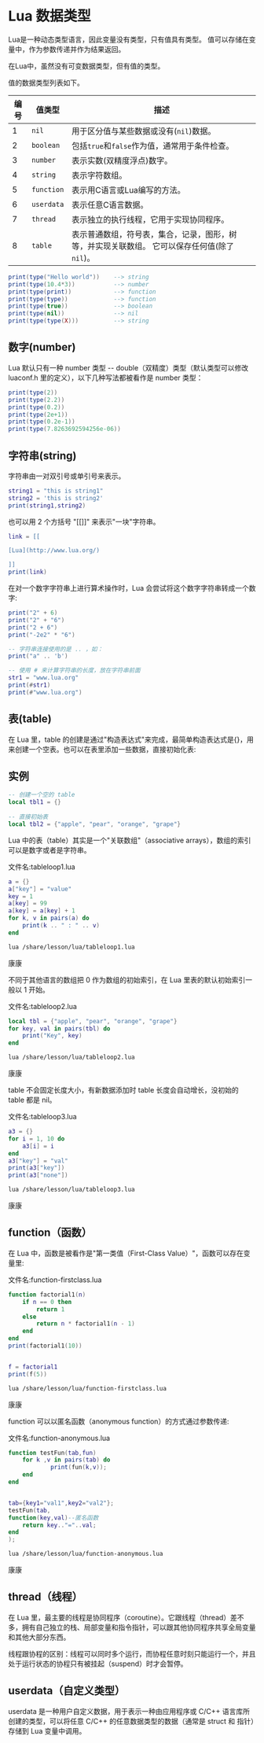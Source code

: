 # Lua 数据类型

Lua是一种动态类型语言，因此变量没有类型，只有值具有类型。 值可以存储在变量中，作为参数传递并作为结果返回。

在Lua中，虽然没有可变数据类型，但有值的类型。

 值的数据类型列表如下。

| 编号 | 值类型     | 描述                                                         |
| ---- | ---------- | ------------------------------------------------------------ |
| 1    | `nil`      | 用于区分值与某些数据或没有(`nil`)数据。                      |
| 2    | `boolean`  | 包括`true`和`false`作为值，通常用于条件检查。                |
| 3    | `number`   | 表示实数(双精度浮点)数字。                                   |
| 4    | `string`   | 表示字符数组。                                               |
| 5    | `function` | 表示用C语言或Lua编写的方法。                                 |
| 6    | `userdata` | 表示任意C语言数据。                                          |
| 7    | `thread`   | 表示独立的执行线程，它用于实现协同程序。                     |
| 8    | `table`    | 表示普通数组，符号表，集合，记录，图形，树等，并实现关联数组。 它可以保存任何值(除了`nil`)。 |

```lua
print(type("Hello world"))    --> string
print(type(10.4*3))           --> number
print(type(print))            --> function
print(type(type))             --> function
print(type(true))             --> boolean
print(type(nil))              --> nil
print(type(type(X)))          --> string
```

## 数字(number)

Lua 默认只有一种 number 类型 -- double（双精度）类型（默认类型可以修改 luaconf.h 里的定义），以下几种写法都被看作是 number 类型：

```lua
print(type(2))
print(type(2.2))
print(type(0.2))
print(type(2e+1))
print(type(0.2e-1))
print(type(7.8263692594256e-06))
```

## 字符串(string)

字符串由一对双引号或单引号来表示。

```lua
string1 = "this is string1"
string2 = 'this is string2'
print(string1,string2)
```

也可以用 2 个方括号 "[[]]" 来表示"一块"字符串。

```lua
link = [[

[Lua](http://www.lua.org/)

]]
print(link)
```

在对一个数字字符串上进行算术操作时，Lua 会尝试将这个数字字符串转成一个数字:

```lua
print("2" + 6)
print("2" + "6")
print("2 + 6")
print("-2e2" * "6")
```

```lua
-- 字符串连接使用的是 .. ，如：
print("a" .. 'b')
```

```lua
-- 使用 # 来计算字符串的长度，放在字符串前面
str1 = "www.lua.org"
print(#str1)
print(#"www.lua.org")
```

## 表(table)

在 Lua 里，table 的创建是通过"构造表达式"来完成，最简单构造表达式是{}，用来创建一个空表。也可以在表里添加一些数据，直接初始化表:

## 实例

```lua
-- 创建一个空的 table
local tbl1 = {}
 
-- 直接初始表
local tbl2 = {"apple", "pear", "orange", "grape"}
```

Lua 中的表（table）其实是一个"关联数组"（associative arrays），数组的索引可以是数字或者是字符串。

文件名:tableloop1.lua

```lua
a = {}
a["key"] = "value"
key = 1
a[key] = 99
a[key] = a[key] + 1
for k, v in pairs(a) do
    print(k .. " : " .. v)
end
```

```bash
lua /share/lesson/lua/tableloop1.lua
```

康康

不同于其他语言的数组把 0 作为数组的初始索引，在 Lua 里表的默认初始索引一般以 1 开始。

文件名:tableloop2.lua

```lua
local tbl = {"apple", "pear", "orange", "grape"}
for key, val in pairs(tbl) do
    print("Key", key)
end
```

```bash
lua /share/lesson/lua/tableloop2.lua
```

康康

table 不会固定长度大小，有新数据添加时 table 长度会自动增长，没初始的 table 都是 nil。

文件名:tableloop3.lua

```lua
a3 = {}
for i = 1, 10 do
    a3[i] = i
end
a3["key"] = "val"
print(a3["key"])
print(a3["none"])
```

```bash
lua /share/lesson/lua/tableloop3.lua
```

康康

## function（函数）

在 Lua 中，函数是被看作是"第一类值（First-Class Value）"，函数可以存在变量里:

文件名:function-firstclass.lua

```lua
function factorial1(n)
    if n == 0 then
        return 1
    else
        return n * factorial1(n - 1)
    end
end
print(factorial1(10))


f = factorial1
print(f(5))
```

```bash
lua /share/lesson/lua/function-firstclass.lua
```

康康

function 可以以匿名函数（anonymous function）的方式通过参数传递:

文件名:function-anonymous.lua

```lua
function testFun(tab,fun)
    for k ,v in pairs(tab) do
            print(fun(k,v));
    end
end


tab={key1="val1",key2="val2"};
testFun(tab,
function(key,val)--匿名函数
    return key.."="..val;
end
);
```

```bash
lua /share/lesson/lua/function-anonymous.lua
```

康康

## thread（线程）

在 Lua 里，最主要的线程是协同程序（coroutine）。它跟线程（thread）差不多，拥有自己独立的栈、局部变量和指令指针，可以跟其他协同程序共享全局变量和其他大部分东西。

线程跟协程的区别：线程可以同时多个运行，而协程任意时刻只能运行一个，并且处于运行状态的协程只有被挂起（suspend）时才会暂停。

## userdata（自定义类型）

userdata 是一种用户自定义数据，用于表示一种由应用程序或 C/C++ 语言库所创建的类型，可以将任意 C/C++ 的任意数据类型的数据（通常是 struct 和 指针）存储到 Lua 变量中调用。